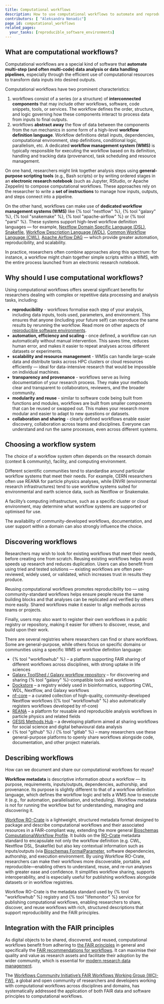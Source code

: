 ```yaml
---
title: Computational workflows
description: How to use computational workflows to automate and reproduce data pipelines?
contributors: [ "Aleksandra Nenadic"]
page_id: computational_workflows
related_pages:
  your_tasks: [reproducible_software_environments]
---
```



## What are computational workflows? 

Computational workflows are a special kind of software that **automate multi-step (and often multi-code) data analysis or 
data handling pipelines**, especially through the efficient use of computational resources to transform data inputs into desired outputs.

Computational workflows have two prominent characteristics:

1. workflows consist of a series (or a structure) of **interconnected components** that may include other workflows, 
software, code snippets, tools, or services. The workflow defines the order, structure, and logic governing how 
these components interact to process data from inputs to final outputs.
2. workflows **abstract away** the flow of data between the components from the run mechanics in some form of a high-level 
**workflow definition language**.
Workflow definitions detail inputs, dependencies, computational environment, step definitions, conditional logic, 
parallelism, etc. A dedicated **workflow management system (WMS)** is typically responsible for executing the 
workflow based on its definition, handling and tracking data (provenance), task scheduling and resource management.

On one hand, researchers might link together analysis steps using **general-purpose scripting tools** (e.g., Bash scripts) 
or by writing ordered stages in an **electronic research notebook** (such as Jupyter, RStudio, or Apache Zeppelin) to compose computational workflows. 
These approaches rely on the researcher to write a **set of instructions** to manage how inputs, outputs, and steps connect into a pipeline.

On the other hand, workflows can make use of **dedicated workflow management systems (WMS)** like {% tool "nextflow" %}, {% tool "galaxy" %},
{% tool "snakemake" %}, {% tool "apache-airflow" %} or {% tool "parsl" %}. 
These systems support high-level workflow definition languages — for example, [Nextflow Domain Specific Language (DSL)][nextflow-dsl], [Snakefile][snakefile],
[Workflow Description Language (WDL)][wdl], [Common Workflow Language (CWL)][cwl], [Apache Airflow DAG][apache-airflow-dag] — 
which provide greater automation, reproducibility, and scalability.

In practice, researchers often combine approaches along this spectrum: for instance, a workflow might chain together simple 
scripts within a WMS, with the entire process launched from an electronic research notebook.

## Why should I use computational workflows?

Using computational workflows offers several significant benefits for researchers dealing with complex or 
repetitive data processing and analysis tasks, including:

- **reproducibility** - workflows formalise each step of your analysis, including data inputs, tools used, parameters, 
and environment. This ensures that anyone (including your future self) can reproduce the same results by rerunning the workflow.
Read more on other aspects of [reproducible software environments](./reproducible_software_environments).
- **automation, efficiency and scaling** - once defined, a workflow can run automatically without manual intervention. 
This saves time, reduces human error, and makes it easier to repeat analyses across different datasets or experiments.
- **scalability and resource management** - WMSs can handle large-scale data and distribute tasks across HPC clusters or 
cloud resources efficiently — ideal for data-intensive research that would be impossible on individual machines.
- **transparency and provenance** - workflows serve as living documentation of your research process. 
They make your methods clear and transparent to collaborators, reviewers, and the broader community.
- **modularity and reuse** - similar to software code being built from functions and modules, workflows are built from 
smaller components that can be reused or swapped out. This makes your research more modular and easier to adapt to 
new questions or datasets.
- **collaboration and sharing** - clearly defined workflows enable easier discovery, collaboration across teams and disciplines. 
Everyone can understand and run the same processes, even across different systems.

## Choosing a workflow system 

The choice of a workflow system often depends on the research domain (context & community), facility, and computing environment.

Different scientific communities tend to standardise around particular workflow systems that meet their needs.
For example, CERN researchers often use REANA for particle physics analyses, while ENVRI (environmental research infrastructures)
tend to use workflow systems suited for environmental and earth science data, such as Nextflow or Snakemake.

A facility’s computing infrastructure, such as a specific cluster or cloud environment, may determine what workflow
systems are supported or optimised for use.

The availability of community-developed workflows, documentation, and user support within a domain can also strongly influence the choice.

## Discovering workflows

Researchers may wish to look for existing workflows that meet their needs, before creating one from scratch.
Reusing existing workflows helps avoid speeds up research and reduces duplication.
Users can also benefit from using tried and tested solutions — existing workflows are often peer-reviewed, widely used, or validated, 
which increases trust in results they produce.

Reusing computational workflows promotes reproducibility too — using community-standard workflows helps ensure people reuse the 
same building blocks and that analyses can be replicated and verified by others more easily. Shared workflows 
make it easier to align methods across teams or projects.

Finally, users may also want to register their own workflows in a public registry or repository,
making it easier for others to discover, reuse, and build upon their work.

There are several registries where researchers can find or share workflows. Some are general-purpose, while others focus 
on specific domains or communities using a specific WMS or workflow definition language:

- {% tool "workflowhub" %} – a platform supporting FAIR sharing of different workflows across disciplines, with strong uptake in life sciences
- [Galaxy ToolShed / Galaxy workflow repository][galaxy-toolshed] – for discovering and sharing {% tool "galaxy" %}-compatible tools and workflows
- [Dockstore][dockstore] – a registry widely used in bioinformatics, supporting CWL, WDL, Nextflow, and Galaxy workflows
- [nf-core][nf-core] – a curated collection of high-quality, community-developed Nextflow workflows ({% tool "workflowhub" %} also automatically registers workflows developed by nf-core)
- [REANA][reana] – a platform for reusable and reproducible analysis workflows in particle physics and related fields
- [GESIS Methods Hub][gesis-methods-hub] – a developing platform aimed at sharing workflows for social science and digital behavioural data analysis
- {% tool "github" %}  / {% tool "gitlab" %}  – many researchers use these general-purpose platforms to openly share workflows alongside code, documentation, and other project materials.

## Describing workflows

How can we document and share our computational workflows for reuse?

**Workflow metadata** is descriptive information *about* a workflow — its purpose, requirements, inputs/outputs, 
dependencies, authorship, and provenance. Its purpose is slightly different to that of a workflow definition language,
which defines the workflow logic and tells a WMS *how* to execute it (e.g., for automation, parallelisation, and scheduling).
Workflow metadata is not for running the workflow but for understanding, managing and discovering it.

[Workflow RO-Crate][wf-ro-crate] is a lightweight, structured metadata format designed to package and describe computational workflows 
and their associated resources in a FAIR-compliant way, extending the more general [Bioschemas ComputationalWorkflow Profile][bioschemas-wf-profile]. 
It builds on the [RO-Crate][ro-crate] metadata standard to encapsulate not only the 
workflow definition (e.g. CWL, Nextflow DSL, Snakefile) but also key contextual information such as inputs/outputs (via [Bioschemas FormalParameter](bioschemas-formal-parameter), 
software dependencies, authorship, and execution environment. By using Workflow RO-Crate, researchers can make their 
workflows more discoverable, portable, and reproducible—enabling others to understand, reuse, and re-run analyses 
with greater ease and confidence. It simplifies workflow sharing, supports interoperability, and is especially useful 
for publishing workflows alongside datasets or in workflow registries.

Workflow RO-Crate is the metadata standard used by {% tool "workflowhub" %} registry and {% tool "lifemonitor" %} service 
for publishing computational workflows, enabling researchers to share, discover, and reuse 
workflows with rich, structured descriptions that support reproducibility and the FAIR principles.

## Integration with the FAIR principles

As digital objects to be shared, discovered, and reused, computational workflows benefit from adhering to [the 
FAIR principles](./fair_rs) in general and specifically the [FAIR recommendations for workflows][fair-workflows].
It can maximise their quality and value as research assets and facilitate their adoption by the wider community, which is essential for [modern research data management][rdmkit].

The [Workflows Community Initiative’s FAIR Workflows Working Group (WCI-FW)][WCI-FW], a global and open community of
researchers and developers working with computational workflows across disciplines and domains, has systematically
addressed the application of both FAIR data and software principles to computational workflows.


[apache-airflow-dag]: https://airflow.apache.org/docs/apache-airflow/stable/core-concepts/dags.html
[cwl]: https://www.commonwl.org/
[wdl]: https://openwdl.org/
[snakefile]: https://snakemake.readthedocs.io/en/stable/snakefiles/writing_snakefiles.html
[nextflow-dsl]: https://www.nextflow.io/docs/latest/reference/syntax.html
[rdmkit]: https://rdmkit.elixir-europe.org/
[WCI-FW]: https://workflows.community/groups/fair/
[fair-workflows]: https://doi.org/10.1038/s41597-025-04451-9
[wf-ro-crate]: https://about.workflowhub.eu/Workflow-RO-Crate/
[ro-crate]: https://www.researchobject.org/ro-crate/\
[bioschemas-wf-profile]: https://bioschemas.org/profiles/ComputationalWorkflow/1.0-RELEASE
[bioschemas-formal-parameter]: https://bioschemas.org/types/FormalParameter/1.0-RELEASE
[reana]: https://reanahub.io/
[galaxy-toolshed]: https://galaxyproject.org/toolshed/
[dockstore]: https://dockstore.org/
[nf-core]: https://nf-co.re/
[gesis-methods-hub]: https://www.gesis.org/en/services/processing-and-analyzing-data/analyzing-digital-behavioral-data/gesis-methods-hub